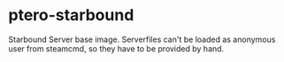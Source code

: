 # ptero-starbound
Starbound Server base image. Serverfiles can't be loaded as anonymous user from steamcmd, so they have to be provided by hand. 
